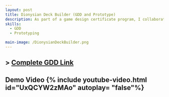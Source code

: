 ```yaml
---
layout: post
title: Dionysian Deck Builder (GDD and Prototype)
description: As part of a game design certificate program, I collaborated with a small team to design core gameplay systems and a foundational player loop for a game that blends RPG mechanics with deck-building and card-based combat. In my role as Technical Designer, I developed a low-fidelity prototype that showcased the core gameplay experience and validated key design concepts.
skills: 
  - GDD
  - Prototyping

main-image: /DionysianDeckBuilder.png
---
```

## > [Complete GDD Link](https://drive.google.com/drive/folders/1u0EkD7jE_I7gnAiQ1gv0s900-rWeAimR)

## Demo Video {% include youtube-video.html id="UxQCYW2zMAo" autoplay= "false"%}